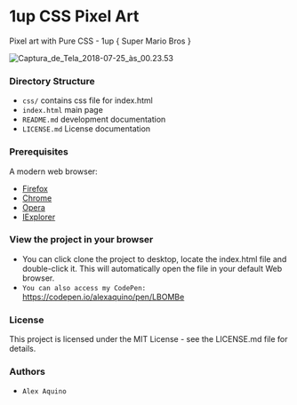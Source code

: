 # 1up CSS Pixel Art

Pixel art with Pure CSS - 1up { Super Mario Bros }

![Captura_de_Tela_2018-07-25_às_00.23.53](/uploads/68bdfb04f33195c0e5ca593280026b08/Captura_de_Tela_2018-07-25_às_00.23.53.png)

### Directory Structure

* `css/` contains css file for index.html
* `index.html` main page
* `README.md` development documentation
* `LICENSE.md` License documentation


### Prerequisites

A modern web browser:
* [Firefox] 
* [Chrome] 
* [Opera]
* [IExplorer] 

[Firefox]: https://www.mozilla.org/pt-BR/firefox/new/
[Chrome]: https://www.google.com/chrome/
[Opera]: http://www.opera.com/
[IExplorer]: https://www.microsoft.com/pt-br/download/internet-explorer.aspx/


### View the project in your browser

* You can click clone the project to desktop, locate the index.html file and double-click it. This will automatically open the file in your default Web browser. 
* `You can also access my CodePen:` https://codepen.io/alexaquino/pen/LBOMBe

### License

This project is licensed under the MIT License - see the LICENSE.md file for details.

### Authors

* `Alex Aquino`
